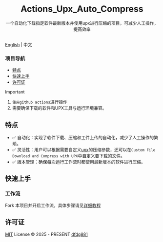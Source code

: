 <div align="center">
  <h1 align="center">Actions_Upx_Auto_Compress</h1>
</div>

<div align="center">一个自动化下载指定软件最新版本并使用upx进行压缩的项目，可减少人工操作，提高效率</div>
<br>
<p align="center">
  <!-- 这里可添加项目的一些状态图标，如版本、下载量等，由于没有具体信息，暂不添加 -->
</p>

[English](./README_en.md) | 中文

### 项目导航
- [特点](#特点)
- [快速上手](#快速上手)
- [许可证](#许可证)

> [!IMPORTANT]
> 1. `使用github actions`进行操作
> 2. 需要确保下载的软件和UPX工具与运行环境兼容。

## 特点

- ✅ 自动化：实现了软件下载、压缩和工件上传的自动化，减少了人工操作的繁琐。
- ✅ 灵活性：用户可以根据需要自定义[upx](https://github.com/upx/upx)的压缩参数，还可以在`Custom File Download and Compress with UPX`中自定义要下载的文件。
- ✅ 版本管理：确保每次运行工作流时都使用最新版本的软件进行压缩。


## 快速上手

### 工作流
Fork 本项目并开启工作流，具体步骤请见[详细教程](./docs/workflow.md)


## 许可证

[MIT](./LICENSE) License &copy; 2025 - PRESENT [dfdg881](https://github.com/dfdg881)
